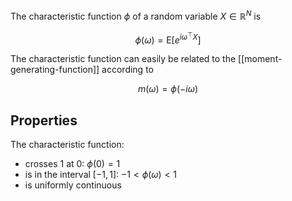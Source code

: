 The characteristic function $\phi$ of a random variable $X \in \mathbb{R}^N$ is 

$$
\phi(\omega) = \text{E}[e^{i \omega^\top X}]
$$

The characteristic function can easily be related to the [[moment-generating-function]] according to

$$
m(\omega) = \phi(-i \omega)
$$
## Properties

The characteristic function:

* crosses 1 at 0: $\phi(0) = 1$
* is in the interval $[-1,1]$: $-1 < \phi(\omega) < 1$ 
* is uniformly continuous
